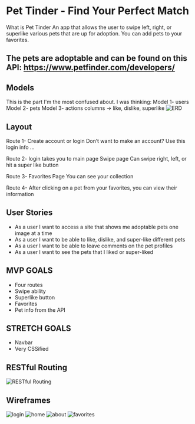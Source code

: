 # Pet Tinder - Find Your Perfect Match
What is Pet Tinder 
An app that allows the user to swipe left, right, or superlike various pets that are up for adoption.
You can add pets to your favorites.

## The pets are adoptable and can be found on this API:  https://www.petfinder.com/developers/

## Models
This is the part I'm the most confused about.
I was thinking:
Model 1- users
Model 2- pets
Model 3- actions columns -> like, dislike, superlike
![ERD](ERD.png)


## Layout 
Route 1-
Create account or login
Don’t want to make an account? Use this login info …

Route 2- login takes you to main page
Swipe page 
Can swipe right, left, or hit a super like button 

Route 3- Favorites Page
You can see your collection 

Route 4- After clicking on a pet from your favorites, you can view their information 

## User Stories 
- As a user I want to access a site that shows me adoptable pets one image at a time 
- As a user I want to be able to like, dislike, and super-like different pets
- As a user I want to be able to leave comments on the pet profiles 
- As a user I want to see the pets that I liked or super-liked

## MVP GOALS
- Four routes
- Swipe ability 
- Superlike button
- Favorites
- Pet info from the API

## STRETCH GOALS
- Navbar
- Very CSSified 

## RESTful Routing 
![RESTful Routing](REST.png)

## Wireframes 
![login](login.JPG)
![home](home.JPG)
![about](about.jpeg)
![favorites](favorites.jpeg)